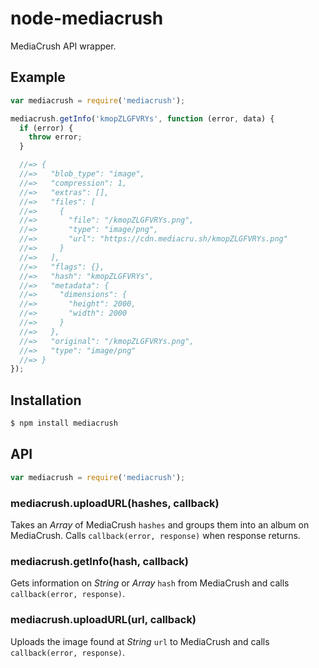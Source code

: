 # node-mediacrush

MediaCrush API wrapper.

## Example

``` javascript
var mediacrush = require('mediacrush');

mediacrush.getInfo('kmopZLGFVRYs', function (error, data) {
  if (error) {
    throw error;
  }

  //=> {
  //=>   "blob_type": "image",
  //=>   "compression": 1,
  //=>   "extras": [],
  //=>   "files": [
  //=>     {
  //=>       "file": "/kmopZLGFVRYs.png",
  //=>       "type": "image/png",
  //=>       "url": "https://cdn.mediacru.sh/kmopZLGFVRYs.png"
  //=>     }
  //=>   ],
  //=>   "flags": {},
  //=>   "hash": "kmopZLGFVRYs",
  //=>   "metadata": {
  //=>     "dimensions": {
  //=>       "height": 2000,
  //=>       "width": 2000
  //=>     }
  //=>   },
  //=>   "original": "/kmopZLGFVRYs.png",
  //=>   "type": "image/png"
  //=> }
});
```

## Installation

``` bash
$ npm install mediacrush
```

## API

``` javascript
var mediacrush = require('mediacrush');
```

### mediacrush.uploadURL(hashes, callback)

Takes an _Array_ of MediaCrush `hashes` and groups them into an album on
MediaCrush. Calls `callback(error, response)` when response returns.

### mediacrush.getInfo(hash, callback)

Gets information on _String_ or _Array_ `hash` from MediaCrush and calls
`callback(error, response)`.

### mediacrush.uploadURL(url, callback)

Uploads the image found at _String_ `url` to MediaCrush and calls
`callback(error, response)`.